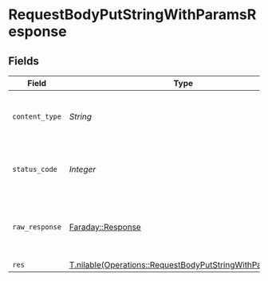 # RequestBodyPutStringWithParamsResponse


## Fields

| Field                                                                                                                    | Type                                                                                                                     | Required                                                                                                                 | Description                                                                                                              |
| ------------------------------------------------------------------------------------------------------------------------ | ------------------------------------------------------------------------------------------------------------------------ | ------------------------------------------------------------------------------------------------------------------------ | ------------------------------------------------------------------------------------------------------------------------ |
| `content_type`                                                                                                           | *String*                                                                                                                 | :heavy_check_mark:                                                                                                       | HTTP response content type for this operation                                                                            |
| `status_code`                                                                                                            | *Integer*                                                                                                                | :heavy_check_mark:                                                                                                       | HTTP response status code for this operation                                                                             |
| `raw_response`                                                                                                           | [Faraday::Response](https://www.rubydoc.info/gems/faraday/Faraday/Response)                                              | :heavy_minus_sign:                                                                                                       | Raw HTTP response; suitable for custom response parsing                                                                  |
| `res`                                                                                                                    | [T.nilable(Operations::RequestBodyPutStringWithParamsRes)](../../models/operations/requestbodyputstringwithparamsres.md) | :heavy_minus_sign:                                                                                                       | OK                                                                                                                       |